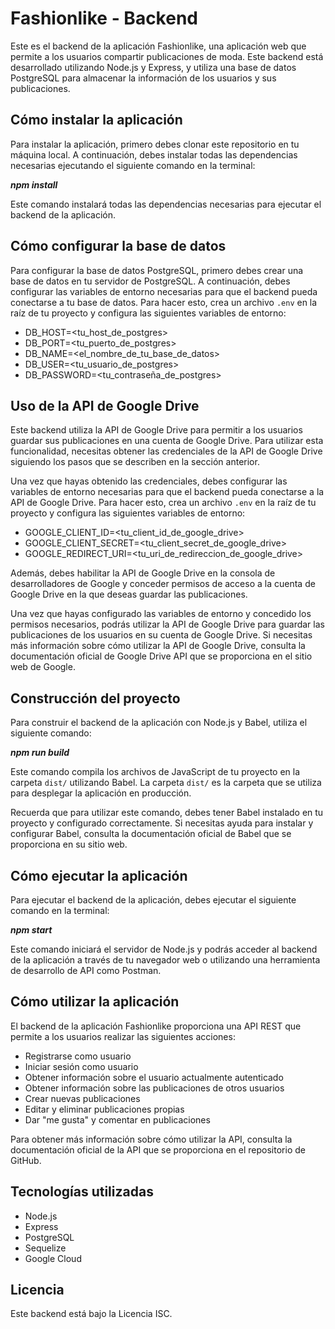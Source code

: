 # Fashionlike - Backend

Este es el backend de la aplicación Fashionlike, una aplicación web que permite a los usuarios compartir publicaciones de moda. Este backend está desarrollado utilizando Node.js y Express, y utiliza una base de datos PostgreSQL para almacenar la información de los usuarios y sus publicaciones.

## Cómo instalar la aplicación

Para instalar la aplicación, primero debes clonar este repositorio en tu máquina local. A continuación, debes instalar todas las dependencias necesarias ejecutando el siguiente comando en la terminal:

***npm install***

Este comando instalará todas las dependencias necesarias para ejecutar el backend de la aplicación.

## Cómo configurar la base de datos

Para configurar la base de datos PostgreSQL, primero debes crear una base de datos en tu servidor de PostgreSQL. A continuación, debes configurar las variables de entorno necesarias para que el backend pueda conectarse a tu base de datos. Para hacer esto, crea un archivo `.env` en la raíz de tu proyecto y configura las siguientes variables de entorno:

 - DB_HOST=<tu_host_de_postgres>
 - DB_PORT=<tu_puerto_de_postgres>
 - DB_NAME=<el_nombre_de_tu_base_de_datos>
 - DB_USER=<tu_usuario_de_postgres>
 - DB_PASSWORD=<tu_contraseña_de_postgres>

## Uso de la API de Google Drive

Este backend utiliza la API de Google Drive para permitir a los usuarios guardar sus publicaciones en una cuenta de Google Drive. Para utilizar esta funcionalidad, necesitas obtener las credenciales de la API de Google Drive siguiendo los pasos que se describen en la sección anterior.

Una vez que hayas obtenido las credenciales, debes configurar las variables de entorno necesarias para que el backend pueda conectarse a la API de Google Drive. Para hacer esto, crea un archivo `.env` en la raíz de tu proyecto y configura las siguientes variables de entorno:

 - GOOGLE_CLIENT_ID=<tu_client_id_de_google_drive>
 - GOOGLE_CLIENT_SECRET=<tu_client_secret_de_google_drive>
 - GOOGLE_REDIRECT_URI=<tu_uri_de_redireccion_de_google_drive>

Además, debes habilitar la API de Google Drive en la consola de desarrolladores de Google y conceder permisos de acceso a la cuenta de Google Drive en la que deseas guardar las publicaciones.

Una vez que hayas configurado las variables de entorno y concedido los permisos necesarios, podrás utilizar la API de Google Drive para guardar las publicaciones de los usuarios en su cuenta de Google Drive. Si necesitas más información sobre cómo utilizar la API de Google Drive, consulta la documentación oficial de Google Drive API que se proporciona en el sitio web de Google.

## Construcción del proyecto

Para construir el backend de la aplicación con Node.js y Babel, utiliza el siguiente comando:

***npm run build***

Este comando compila los archivos de JavaScript de tu proyecto en la carpeta `dist/` utilizando Babel. La carpeta `dist/` es la carpeta que se utiliza para desplegar la aplicación en producción.

Recuerda que para utilizar este comando, debes tener Babel instalado en tu proyecto y configurado correctamente. Si necesitas ayuda para instalar y configurar Babel, consulta la documentación oficial de Babel que se proporciona en su sitio web.


## Cómo ejecutar la aplicación

Para ejecutar el backend de la aplicación, debes ejecutar el siguiente comando en la terminal:

***npm start***


Este comando iniciará el servidor de Node.js y podrás acceder al backend de la aplicación a través de tu navegador web o utilizando una herramienta de desarrollo de API como Postman.

## Cómo utilizar la aplicación

El backend de la aplicación Fashionlike proporciona una API REST que permite a los usuarios realizar las siguientes acciones:

- Registrarse como usuario
- Iniciar sesión como usuario
- Obtener información sobre el usuario actualmente autenticado
- Obtener información sobre las publicaciones de otros usuarios
- Crear nuevas publicaciones
- Editar y eliminar publicaciones propias
- Dar "me gusta" y comentar en publicaciones

Para obtener más información sobre cómo utilizar la API, consulta la documentación oficial de la API que se proporciona en el repositorio de GitHub.

## Tecnologías utilizadas

- Node.js
- Express
- PostgreSQL
- Sequelize
- Google Cloud

## Licencia

Este backend está bajo la Licencia ISC.

